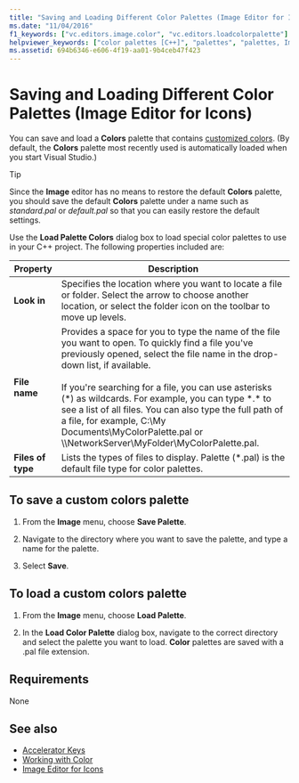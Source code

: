 ```yaml
---
title: "Saving and Loading Different Color Palettes (Image Editor for Icons)"
ms.date: "11/04/2016"
f1_keywords: ["vc.editors.image.color", "vc.editors.loadcolorpalette"]
helpviewer_keywords: ["color palettes [C++]", "palettes", "palettes, Image editor", "colors [C++], Image editor", "Image editor [C++], palettes", "color palettes", "Load Palette Colors dialog box [C++]"]
ms.assetid: 694b6346-e606-4f19-aa01-9b4ceb47f423
---
```

# Saving and Loading Different Color Palettes (Image Editor for Icons)

You can save and load a **Colors** palette that contains [customized colors](../windows/customizing-or-changing-colors-image-editor-for-icons.md). (By default, the **Colors** palette most recently used is automatically loaded when you start Visual Studio.)

> [!TIP]
> Since the **Image** editor has no means to restore the default **Colors** palette, you should save the default **Colors** palette under a name such as *standard.pal* or *default.pal* so that you can easily restore the default settings.

Use the **Load Palette Colors** dialog box to load special color palettes to use in your C++ project. The following properties included are:

|Property|Description|
|---|---|
|**Look in**|Specifies the location where you want to locate a file or folder. Select the arrow to choose another location, or select the folder icon on the toolbar to move up levels.|
|**File name**|Provides a space for you to type the name of the file you want to open. To quickly find a file you've previously opened, select the file name in the drop-down list, if available.<br/><br/>If you're searching for a file, you can use asterisks (*) as wildcards. For example, you can type \*.\* to see a list of all files. You can also type the full path of a file, for example, C:\My Documents\MyColorPalette.pal or \\\NetworkServer\MyFolder\MyColorPalette.pal.|
|**Files of type**|Lists the types of files to display. Palette (*.pal) is the default file type for color palettes.|

## To save a custom colors palette

1. From the **Image** menu, choose **Save Palette**.

1. Navigate to the directory where you want to save the palette, and type a name for the palette.

1. Select **Save**.

## To load a custom colors palette

1. From the **Image** menu, choose **Load Palette**.

1. In the **Load Color Palette** dialog box, navigate to the correct directory and select the palette you want to load. **Color** palettes are saved with a .pal file extension.

## Requirements

None

## See also

- [Accelerator Keys](../windows/accelerator-keys-image-editor-for-icons.md)
- [Working with Color](../windows/working-with-color-image-editor-for-icons.md)
- [Image Editor for Icons](../windows/image-editor-for-icons.md)
